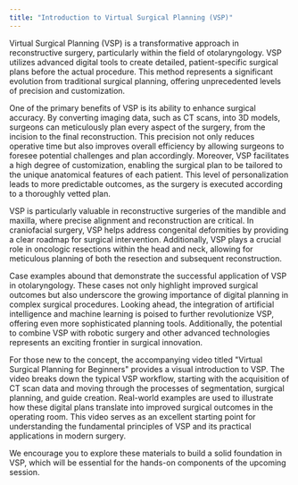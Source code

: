 ```yaml
---
title: "Introduction to Virtual Surgical Planning (VSP)"
---
```


Virtual Surgical Planning (VSP) is a transformative approach in reconstructive surgery, particularly within the field of otolaryngology. VSP utilizes advanced digital tools to create detailed, patient-specific surgical plans before the actual procedure. This method represents a significant evolution from traditional surgical planning, offering unprecedented levels of precision and customization.

One of the primary benefits of VSP is its ability to enhance surgical accuracy. By converting imaging data, such as CT scans, into 3D models, surgeons can meticulously plan every aspect of the surgery, from the incision to the final reconstruction. This precision not only reduces operative time but also improves overall efficiency by allowing surgeons to foresee potential challenges and plan accordingly. Moreover, VSP facilitates a high degree of customization, enabling the surgical plan to be tailored to the unique anatomical features of each patient. This level of personalization leads to more predictable outcomes, as the surgery is executed according to a thoroughly vetted plan.

VSP is particularly valuable in reconstructive surgeries of the mandible and maxilla, where precise alignment and reconstruction are critical. In craniofacial surgery, VSP helps address congenital deformities by providing a clear roadmap for surgical intervention. Additionally, VSP plays a crucial role in oncologic resections within the head and neck, allowing for meticulous planning of both the resection and subsequent reconstruction.

Case examples abound that demonstrate the successful application of VSP in otolaryngology. These cases not only highlight improved surgical outcomes but also underscore the growing importance of digital planning in complex surgical procedures. Looking ahead, the integration of artificial intelligence and machine learning is poised to further revolutionize VSP, offering even more sophisticated planning tools. Additionally, the potential to combine VSP with robotic surgery and other advanced technologies represents an exciting frontier in surgical innovation.

For those new to the concept, the accompanying video titled "Virtual Surgical Planning for Beginners" provides a visual introduction to VSP. The video breaks down the typical VSP workflow, starting with the acquisition of CT scan data and moving through the processes of segmentation, surgical planning, and guide creation. Real-world examples are used to illustrate how these digital plans translate into improved surgical outcomes in the operating room. This video serves as an excellent starting point for understanding the fundamental principles of VSP and its practical applications in modern surgery.

We encourage you to explore these materials to build a solid foundation in VSP, which will be essential for the hands-on components of the upcoming session.
